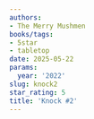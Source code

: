 ```yaml
---
authors:
- The Merry Mushmen
books/tags:
- 5star
- tabletop
date: 2025-05-22
params:
  year: '2022'
slug: knock2
star_rating: 5
title: 'Knock #2'
---
```


<!--more-->